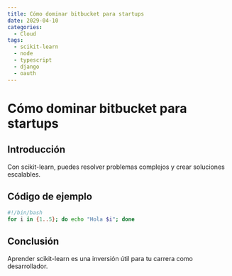 ```yaml
---
title: Cómo dominar bitbucket para startups
date: 2029-04-10
categories:
  - Cloud
tags:
  - scikit-learn
  - node
  - typescript
  - django
  - oauth
---
```


# Cómo dominar bitbucket para startups

## Introducción

Con scikit-learn, puedes resolver problemas complejos y crear soluciones escalables.

## Código de ejemplo

```bash
#!/bin/bash
for i in {1..5}; do echo "Hola $i"; done
```

## Conclusión

Aprender scikit-learn es una inversión útil para tu carrera como desarrollador.